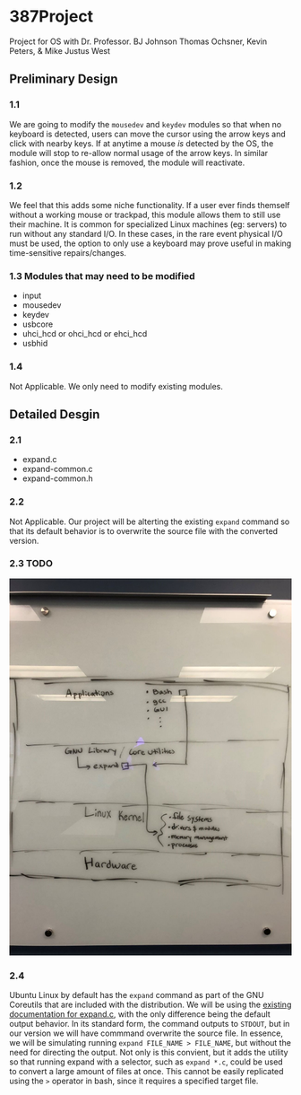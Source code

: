 # 387Project

Project for OS with Dr. Professor. BJ Johnson
Thomas Ochsner, Kevin Peters, & Mike Justus West

## Preliminary Design

### 1.1

We are going to modify the `mousedev` and `keydev` modules so that when no keyboard is detected, users can move the cursor using the arrow keys and click with nearby keys. If at anytime a mouse _is_ detected by the OS, the module will stop to re-allow normal usage of the arrow keys. In similar fashion, once the mouse is removed, the module will reactivate.

### 1.2

We feel that this adds some niche functionality. If a user ever finds themself without a working mouse or trackpad, this module allows them to still use their machine. It is common for specialized Linux machines (eg: servers) to run without any standard I/O. In these cases, in the rare event physical I/O must be used, the option to only use a keyboard may prove useful in making time-sensitive repairs/changes.

### 1.3 Modules that may need to be modified

- input
- mousedev
- keydev
- usbcore
- uhci_hcd or ohci_hcd or ehci_hcd
- usbhid

### 1.4

Not Applicable. We only need to modify existing modules.

## Detailed Desgin

### 2.1

- expand.c
- expand-common.c
- expand-common.h

### 2.2

Not Applicable. Our project will be alterting the existing `expand` command so that its default behavior is to overwrite the source file with the converted version.

### 2.3 TODO

![diagram](diagram.jpg)

### 2.4

Ubuntu Linux by default has the `expand` command as part of the GNU Coreutils that are included with the distribution. We will be using the [existing documentation for expand.c](https://www.gnu.org/software/coreutils/manual/html_node/expand-invocation.html#expand-invocation), with the only difference being the default output behavior. In its standard form, the command outputs to `STDOUT`, but in our version we will have commmand overwrite the source file. In essence, we will be simulating running `expand FILE_NAME > FILE_NAME`, but without the need for directing the output. Not only is this convient, but it adds the utility so that running expand with a selector, such as `expand *.c`, could be used to convert a large amount of files at once. This cannot be easily replicated using the `>` operator in bash, since it requires a specified target file.
